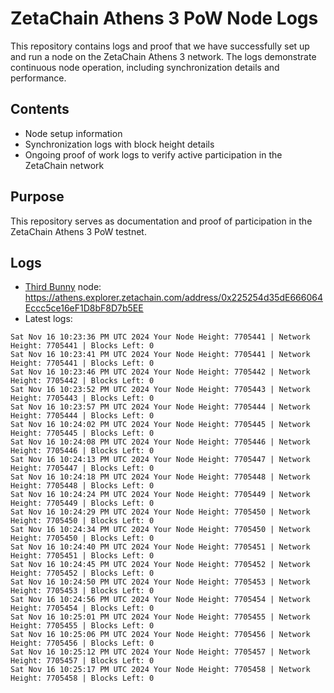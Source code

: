 # ZetaChain Athens 3 PoW Node Logs
This repository contains logs and proof that we have successfully set up and run a node on the ZetaChain Athens 3 network. The logs demonstrate continuous node operation, including synchronization details and performance.

## Contents
- Node setup information
- Synchronization logs with block height details
- Ongoing proof of work logs to verify active participation in the ZetaChain network

## Purpose
This repository serves as documentation and proof of participation in the ZetaChain Athens 3 PoW testnet.

## Logs

- [Third Bunny](https://thirdbunny.xyz/) node: https://athens.explorer.zetachain.com/address/0x225254d35dE666064Eccc5ce16eF1D8bF8D7b5EE
- Latest logs:
```
Sat Nov 16 10:23:36 PM UTC 2024 Your Node Height: 7705441 | Network Height: 7705441 | Blocks Left: 0
Sat Nov 16 10:23:41 PM UTC 2024 Your Node Height: 7705441 | Network Height: 7705441 | Blocks Left: 0
Sat Nov 16 10:23:46 PM UTC 2024 Your Node Height: 7705442 | Network Height: 7705442 | Blocks Left: 0
Sat Nov 16 10:23:52 PM UTC 2024 Your Node Height: 7705443 | Network Height: 7705443 | Blocks Left: 0
Sat Nov 16 10:23:57 PM UTC 2024 Your Node Height: 7705444 | Network Height: 7705444 | Blocks Left: 0
Sat Nov 16 10:24:02 PM UTC 2024 Your Node Height: 7705445 | Network Height: 7705445 | Blocks Left: 0
Sat Nov 16 10:24:08 PM UTC 2024 Your Node Height: 7705446 | Network Height: 7705446 | Blocks Left: 0
Sat Nov 16 10:24:13 PM UTC 2024 Your Node Height: 7705447 | Network Height: 7705447 | Blocks Left: 0
Sat Nov 16 10:24:18 PM UTC 2024 Your Node Height: 7705448 | Network Height: 7705448 | Blocks Left: 0
Sat Nov 16 10:24:24 PM UTC 2024 Your Node Height: 7705449 | Network Height: 7705449 | Blocks Left: 0
Sat Nov 16 10:24:29 PM UTC 2024 Your Node Height: 7705450 | Network Height: 7705450 | Blocks Left: 0
Sat Nov 16 10:24:34 PM UTC 2024 Your Node Height: 7705450 | Network Height: 7705450 | Blocks Left: 0
Sat Nov 16 10:24:40 PM UTC 2024 Your Node Height: 7705451 | Network Height: 7705451 | Blocks Left: 0
Sat Nov 16 10:24:45 PM UTC 2024 Your Node Height: 7705452 | Network Height: 7705452 | Blocks Left: 0
Sat Nov 16 10:24:50 PM UTC 2024 Your Node Height: 7705453 | Network Height: 7705453 | Blocks Left: 0
Sat Nov 16 10:24:56 PM UTC 2024 Your Node Height: 7705454 | Network Height: 7705454 | Blocks Left: 0
Sat Nov 16 10:25:01 PM UTC 2024 Your Node Height: 7705455 | Network Height: 7705455 | Blocks Left: 0
Sat Nov 16 10:25:06 PM UTC 2024 Your Node Height: 7705456 | Network Height: 7705456 | Blocks Left: 0
Sat Nov 16 10:25:12 PM UTC 2024 Your Node Height: 7705457 | Network Height: 7705457 | Blocks Left: 0
Sat Nov 16 10:25:17 PM UTC 2024 Your Node Height: 7705458 | Network Height: 7705458 | Blocks Left: 0
```
